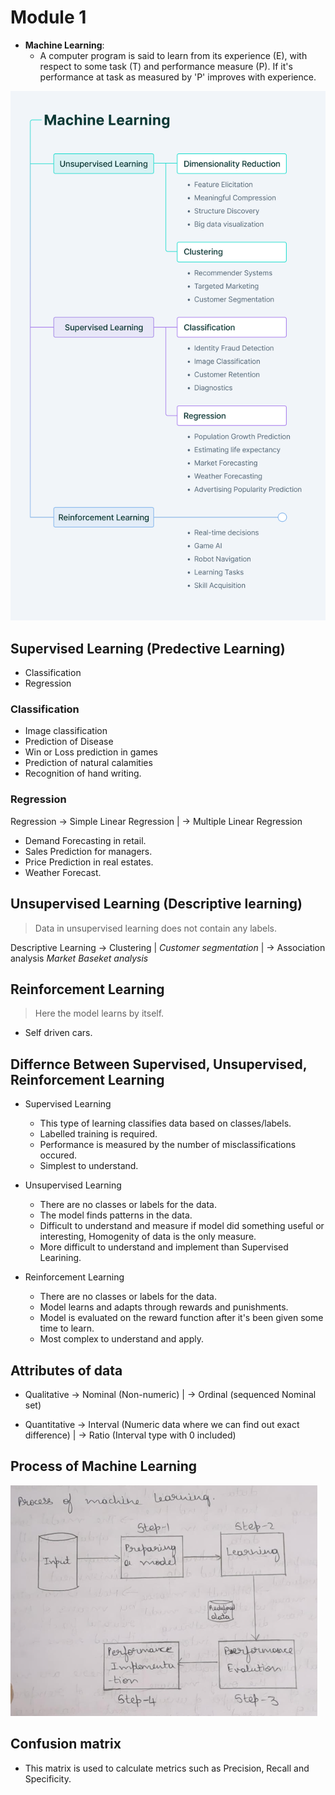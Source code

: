 # Module 1

* **Machine Learning**:
    * A computer program is said to learn from its experience (E), with respect to some task (T) and performance measure (P). If it's performance at task as measured by 'P' improves with experience.

<img src = "learning.png">

## Supervised Learning (Predective Learning)

* Classification
* Regression

### Classification

* Image classification
* Prediction of Disease
* Win or Loss prediction in games
* Prediction of natural calamities
* Recognition of hand writing.

### Regression

Regression -> Simple Linear Regression
           |
           -> Multiple Linear Regression

* Demand Forecasting in retail.
* Sales Prediction for managers.
* Price Prediction in real estates.
* Weather Forecast.

## Unsupervised Learning (Descriptive learning)

> Data in unsupervised learning does not contain any labels.

Descriptive Learning -> Clustering
                     |  _Customer segmentation_
                     |
                     -> Association analysis
                        _Market Baseket analysis_


## Reinforcement Learning

> Here the model learns by itself.

* Self driven cars.


## Differnce Between Supervised, Unsupervised, Reinforcement Learning

* Supervised Learning
    * This type of learning classifies data based on classes/labels.
    * Labelled training is required.
    * Performance is measured by the number of misclassifications occured.
    * Simplest to understand.

* Unsupervised Learning
    * There are no classes or labels for the data.
    * The model finds patterns in the data.
    * Difficult to understand and measure if model did something useful or interesting, Homogenity of data is the only measure.
    * More difficult to understand and implement than Supervised Learining.

* Reinforcement Learning
    * There are no classes or labels for the data.
    * Model learns and adapts through rewards and punishments.
    * Model is evaluated on the reward function after it's been given some time to learn.
    * Most complex to understand and apply.

## Attributes of data

* Qualitative -> Nominal (Non-numeric)
              |
              -> Ordinal (sequenced Nominal set)

* Quantitative -> Interval (Numeric data where we can find out exact difference)
               |
               -> Ratio (Interval type with 0 included)

## Process of Machine Learning

<img src = "ML_Process.png">

## Confusion matrix

* This matrix is used to calculate metrics such as Precision, Recall and Specificity.